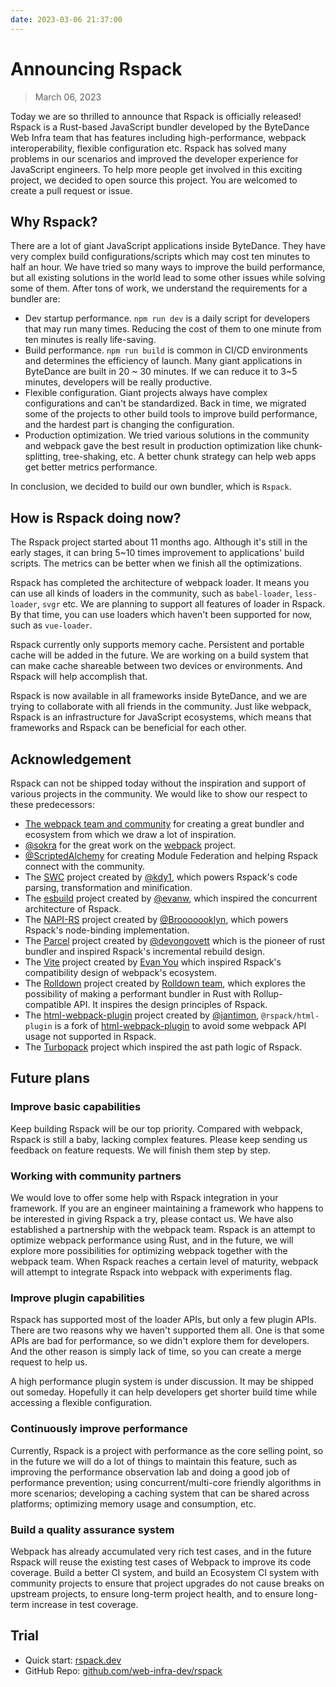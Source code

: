 ```yaml
---
date: 2023-03-06 21:37:00
---
```


# Announcing Rspack

> March 06, 2023

Today we are so thrilled to announce that Rspack is officially released! Rspack is a Rust-based JavaScript bundler developed by the ByteDance Web Infra team that has features including high-performance, webpack interoperability, flexible configuration etc. Rspack has solved many problems in our scenarios and improved the developer experience for JavaScript engineers. To help more people get involved in this exciting project, we decided to open source this project. You are welcomed to create a pull request or issue.

## Why Rspack?

There are a lot of giant JavaScript applications inside ByteDance. They have very complex build configurations/scripts which may cost ten minutes to half an hour. We have tried so many ways to improve the build performance, but all existing solutions in the world lead to some other issues while solving some of them. After tons of work, we understand the requirements for a bundler are:

- Dev startup performance. `npm run dev` is a daily script for developers that may run many times. Reducing the cost of them to one minute from ten minutes is really life-saving.
- Build performance. `npm run build` is common in CI/CD environments and determines the efficiency of launch. Many giant applications in ByteDance are built in 20 ~ 30 minutes. If we can reduce it to 3~5 minutes, developers will be really productive.
- Flexible configuration. Giant projects always have complex configurations and can't be standardized. Back in time, we migrated some of the projects to other build tools to improve build performance, and the hardest part is changing the configuration.
- Production optimization. We tried various solutions in the community and webpack gave the best result in production optimization like chunk-splitting, tree-shaking, etc. A better chunk strategy can help web apps get better metrics performance.

In conclusion, we decided to build our own bundler, which is `Rspack`.

## How is Rspack doing now?

The Rspack project started about 11 months ago. Although it's still in the early stages, it can bring 5~10 times improvement to applications' build scripts. The metrics can be better when we finish all the optimizations.

Rspack has completed the architecture of webpack loader. It means you can use all kinds of loaders in the community, such as `babel-loader`, `less-loader`, `svgr` etc. We are planning to support all features of loader in Rspack. By that time, you can use loaders which haven't been supported for now, such as `vue-loader`.

Rspack currently only supports memory cache. Persistent and portable cache will be added in the future. We are working on a build system that can make cache shareable between two devices or environments. And Rspack will help accomplish that.

Rspack is now available in all frameworks inside ByteDance, and we are trying to collaborate with all friends in the community. Just like webpack, Rspack is an infrastructure for JavaScript ecosystems, which means that frameworks and Rspack can be beneficial for each other.

## Acknowledgement

Rspack can not be shipped today without the inspiration and support of various projects in the community. We would like to show our respect to these predecessors:

- [The webpack team and community](https://webpack.js.org/) for creating a great bundler and ecosystem from which we draw a lot of inspiration.
- [@sokra](https://github.com/sokra) for the great work on the [webpack](https://github.com/webpack/webpack) project.
- [@ScriptedAlchemy](https://github.com/ScriptedAlchemy) for creating Module Federation and helping Rspack connect with the community.
- The [SWC](https://github.com/swc-project/swc) project created by [@kdy1](https://github.com/kdy1), which powers Rspack's code parsing, transformation and minification.
- The [esbuild](https://github.com/evanw/esbuild) project created by [@evanw](https://github.com/evanw), which inspired the concurrent architecture of Rspack.
- The [NAPI-RS](https://github.com/napi-rs/napi-rs) project created by [@Brooooooklyn](https://github.com/Brooooooklyn), which powers Rspack's node-binding implementation.
- The [Parcel](https://github.com/parcel-bundler/parcel) project created by [@devongovett](https://github.com/devongovett) which is the pioneer of rust bundler and inspired Rspack's incremental rebuild design.
- The [Vite](https://github.com/vitejs/vite) project created by [Evan You](https://github.com/yyx990803) which inspired Rspack's compatibility design of webpack's ecosystem.
- The [Rolldown](https://github.com/rolldown-rs/rolldown) project created by [Rolldown team](https://github.com/sponsors/rolldown-rs), which explores the possibility of making a performant bundler in Rust with Rollup-compatible API. It inspires the design principles of Rspack.
- The [html-webpack-plugin](https://github.com/jantimon/html-webpack-plugin) project created by [@jantimon](https://github.com/jantimon), `@rspack/html-plugin` is a fork of [html-webpack-plugin](https://github.com/jantimon/html-webpack-plugin) to avoid some webpack API usage not supported in Rspack.
- The [Turbopack](https://github.com/vercel/turbo) project which inspired the ast path logic of Rspack.

## Future plans

### Improve basic capabilities

Keep building Rspack will be our top priority. Compared with webpack, Rspack is still a baby, lacking complex features. Please keep sending us feedback on feature requests. We will finish them step by step.

### Working with community partners

We would love to offer some help with Rspack integration in your framework. If you are an engineer maintaining a framework who happens to be interested in giving Rspack a try, please contact us.
We have also established a partnership with the webpack team. Rspack is an attempt to optimize webpack performance using Rust, and in the future, we will explore more possibilities for optimizing webpack together with the webpack team. When Rspack reaches a certain level of maturity, webpack will attempt to integrate Rspack into webpack with experiments flag.

### Improve plugin capabilities

Rspack has supported most of the loader APIs, but only a few plugin APIs. There are two reasons why we haven't supported them all. One is that some APIs are bad for performance, so we didn't explore them for developers. And the other reason is simply lack of time, so you can create a merge request to help us.

A high performance plugin system is under discussion. It may be shipped out someday. Hopefully it can help developers get shorter build time while accessing a flexible configuration.

### Continuously improve performance

Currently, Rspack is a project with performance as the core selling point, so in the future we will do a lot of things to maintain this feature, such as improving the performance observation lab and doing a good job of performance prevention; using concurrent/multi-core friendly algorithms in more scenarios; developing a caching system that can be shared across platforms; optimizing memory usage and consumption, etc.

### Build a quality assurance system

Webpack has already accumulated very rich test cases, and in the future Rspack will reuse the existing test cases of Webpack to improve its code coverage. Build a better CI system, and build an Ecosystem CI system with community projects to ensure that project upgrades do not cause breaks on upstream projects, to ensure long-term project health, and to ensure long-term increase in test coverage.

## Trial

- Quick start: [rspack.dev](https://rspack.dev)
- GitHub Repo: [github.com/web-infra-dev/rspack](https://github.com/web-infra-dev/rspack)
